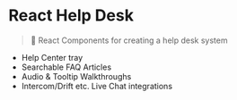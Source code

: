 # React Help Desk

> 💁 React Components for creating a help desk system

- Help Center tray
- Searchable FAQ Articles
- Audio & Tooltip Walkthroughs
- Intercom/Drift etc. Live Chat integrations
